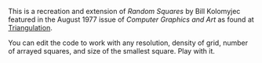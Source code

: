 This is a recreation and extension of *Random Squares* by Bill Kolomyjec featured in the August 1977 issue of *Computer Graphics and Art* as found at [Triangulation](http://www.triangulation.jp/2013/09/computer-graphics-art.html).

You can edit the code to work with any resolution, density of grid, number of arrayed squares, and size of the smallest square. Play with it.
